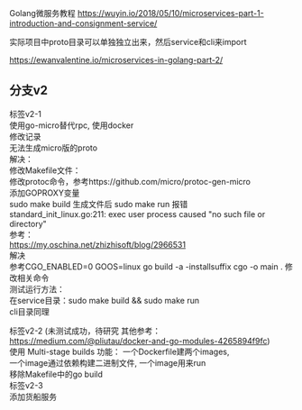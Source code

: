 Golang微服务教程
https://wuyin.io/2018/05/10/microservices-part-1-introduction-and-consignment-service/

实际项目中proto目录可以单独独立出来，然后service和cli来import

https://ewanvalentine.io/microservices-in-golang-part-2/  
## 分支v2  
  标签v2-1  
    使用go-micro替代rpc, 使用docker  
  修改记录  
    无法生成micro版的proto  
      解决：  
      修改Makefile文件：  
        修改protoc命令，参考https://github.com/micro/protoc-gen-micro  
        添加GOPROXY变量   
    sudo make build 生成文件后 sudo make run 报错  
      standard_init_linux.go:211: exec user process caused "no such file or directory"  
      参考：  
        https://my.oschina.net/zhizhisoft/blog/2966531  
      解决  
        参考CGO_ENABLED=0 GOOS=linux go build -a -installsuffix cgo -o main . 修改相关命令  
  测试运行方法：  
      在service目录：sudo make build && sudo make run  
      cli目录同理  
   
  标签v2-2 (未测试成功，待研究 其他参考：https://medium.com/@pliutau/docker-and-go-modules-4265894f9fc)  
    使用 Multi-stage builds 功能： 一个Dockerfile建两个images,  
      一个image通过依赖构建二进制文件, 一个image用来run  
    移除Makefile中的go build  
  标签v2-3  
    添加货船服务  
